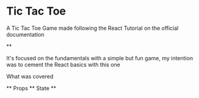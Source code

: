 # Tic Tac Toe

A Tic Tac Toe Game made following the React Tutorial on the official documentation

** 

It's focused on the fundamentals with a simple but fun game, my intention was to cement the React basics with this one


What was covered

** Props
** State 
**